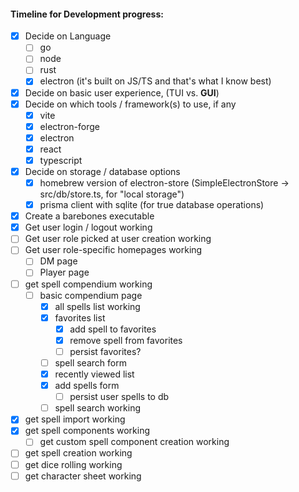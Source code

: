 #### Timeline for Development progress:

- [x] Decide on Language
  - [ ] go
  - [ ] node
  - [ ] rust
  - [x] electron (it's built on JS/TS and that's what I know best)
- [x] Decide on basic user experience, (TUI vs. **GUI**)
- [x] Decide on which tools / framework(s) to use, if any
  - [x] vite
  - [x] electron-forge
  - [x] electron
  - [x] react
  - [x] typescript
- [x] Decide on storage / database options
  - [x] homebrew version of electron-store (SimpleElectronStore -> src/db/store.ts, for "local storage")
  - [x] prisma client with sqlite (for true database operations)
- [x] Create a barebones executable
- [x] Get user login / logout working
- [ ] Get user role picked at user creation working
- [ ] Get user role-specific homepages working
  - [ ] DM page
  - [ ] Player page
- [ ] get spell compendium working
  - [ ] basic compendium page
    - [x] all spells list working
    - [x] favorites list
      - [x] add spell to favorites
      - [x] remove spell from favorites
      - [ ] persist favorites?
    - [ ] spell search form
    - [x] recently viewed list
    - [x] add spells form
      - [ ] persist user spells to db
    - [ ] spell search working
- [x] get spell import working
- [x] get spell components working
  - [ ] get custom spell component creation working
- [ ] get spell creation working
- [ ] get dice rolling working
- [ ] get character sheet working
